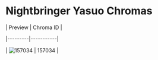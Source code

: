 # Nightbringer Yasuo Chromas


| Preview | Chroma ID |

|---------|-----------|

| ![157034](https://raw.communitydragon.org/latest/plugins/rcp-be-lol-game-data/global/default/v1/champion-chroma-images/157/157034.png) | 157034 |